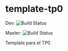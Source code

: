 # template-tp0

Dev:
![Build Status](https://travis-ci.org/RUITZEI/template-tp0.svg?branch=dev)

Master:
![Build Status](https://travis-ci.org/RUITZEI/template-tp0.svg?branch=master)

Template para el TP0

